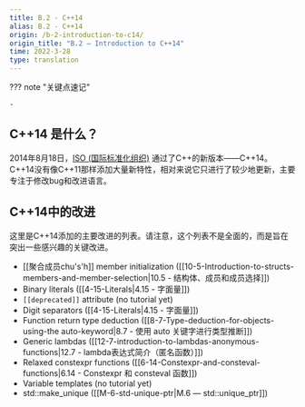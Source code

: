 ```yaml
---
title: B.2 - C++14
alias: B.2 - C++14
origin: /b-2-introduction-to-c14/
origin_title: "B.2 — Introduction to C++14"
time: 2022-3-28
type: translation
---
```



??? note "关键点速记"
	
	- 

## C++14 是什么？

2014年8月18日，[ISO (国际标准化组织)](https://www.iso.org/home.html) 通过了C++的新版本——C++14。C++14没有像C++11那样添加大量新特性，相对来说它只进行了较少地更新，主要专注于修改bug和改进语言。

## C++14中的改进

这里是C++14添加的主要改进的列表。请注意，这个列表不是全面的，而是旨在突出一些感兴趣的关键改进。

-   [[聚合成员chu's'h]] member initialization ([[10-5-Introduction-to-structs-members-and-member-selection|10.5 - 结构体、成员和成员选择]])
-   Binary literals ([[4-15-Literals|4.15 - 字面量]])
-   `[[deprecated]]` attribute (no tutorial yet)
-   Digit separators ([[4-15-Literals|4.15 - 字面量]])
-   Function return type deduction ([[8-7-Type-deduction-for-objects-using-the auto-keyword|8.7 - 使用 auto 关键字进行类型推断]])
-   Generic lambdas ([[12-7-introduction-to-lambdas-anonymous-functions|12.7 - lambda表达式简介（匿名函数）]])
-   Relaxed constexpr functions ([[6-14-Constexpr-and-consteval-functions|6.14 - Constexpr 和 consteval 函数]])
-   Variable templates (no tutorial yet)
-   std::make_unique ([[M-6-std-unique-ptr|M.6 — std::unique_ptr]])
